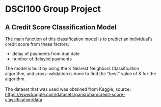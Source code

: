 # DSCI100 Group Project
## A Credit Score Classification Model

The main function of this classification model is to predict an individual's credit score from these factors:
- delay of payments from due date
- number of delayed payments 

The model is built by using the K Nearest Neighbors Classification algorithm, and cross-validation is done to find the "best" value of K for the algorithm.<br />
<br />
The dataset that was used was obtained from Kaggle, source: https://www.kaggle.com/datasets/parisrohan/credit-score-classification/data
